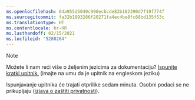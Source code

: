 ```yaml
---
ms.openlocfilehash: 64a955d5049c996ecbcde82b182390d7f19f774f
ms.sourcegitcommit: fa32b1893286f20271fa4ec4be8fc68bd135f53c
ms.translationtype: HT
ms.contentlocale: hr-HR
ms.lasthandoff: 02/15/2021
ms.locfileid: "5288264"
---
```

> [!NOTE]
>Možete li nam reći više o željenim jezicima za dokumentaciju? [Ispunite kratki upitnik.](https://aka.ms/BAG_Docs_Language_Survey) (imajte na umu da je upitnik na engleskom jeziku)
>
>Ispunjavanje upitnika će trajati otprilike sedam minuta. Osobni podaci se ne prikupljaju ([izjava o zaštiti privatnosti](https://go.microsoft.com/fwlink/?LinkId=521839)).
